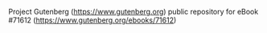 Project Gutenberg (https://www.gutenberg.org) public repository
for eBook #71612 (https://www.gutenberg.org/ebooks/71612)
